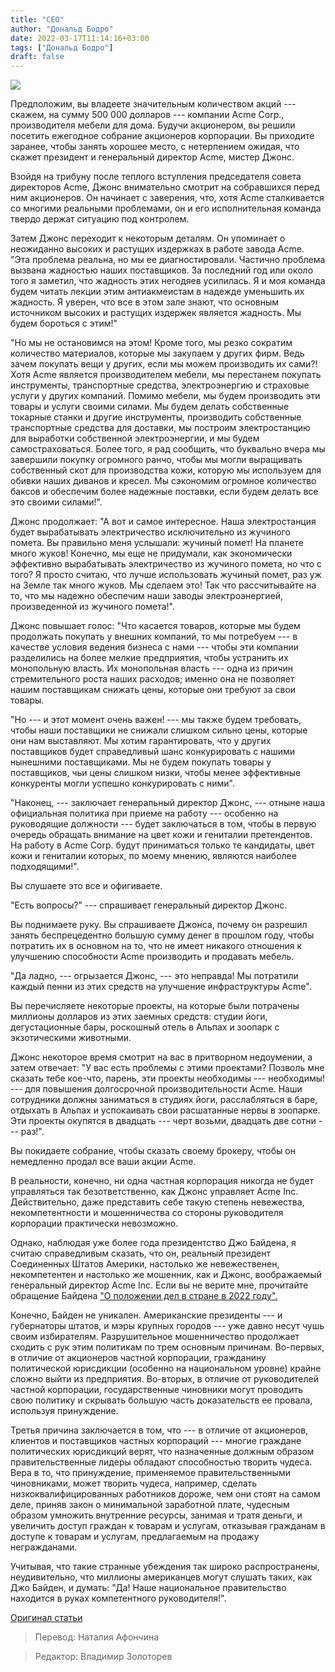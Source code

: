 ```yaml
---
title: "CEO"
author: "Дональд Бодро"
date: 2022-03-17T11:14:16+03:00
tags: ["Дональд Бодро"]
draft: false
---
```

![](https://www.aier.org/wp-content/uploads/2022/03/bidenhands-1536x975.jpg)

Предположим, вы владеете значительным количеством акций --- скажем, на сумму 500 000 долларов --- компании Acme Corp., производителя мебели для дома. Будучи акционером, вы решили посетить ежегодное собрание акционеров корпорации. Вы приходите заранее, чтобы занять хорошее место, с нетерпением ожидая, что скажет президент и генеральный директор Acme, мистер Джонс.

Взойдя на трибуну после теплого вступления председателя совета директоров Acme, Джонс внимательно смотрит на собравшихся перед ним акционеров. Он начинает с заверения, что, хотя Acme сталкивается со многими реальными проблемами, он и его исполнительная команда твердо держат ситуацию под контролем.

Затем Джонс переходит к некоторым деталям. Он упоминает о неожиданно высоких и растущих издержках в работе завода Acme. "Эта проблема реальна, но мы ее диагностировали. Частично проблема вызвана жадностью наших поставщиков. За последний год или около того я заметил, что жадность этих негодяев усилилась. Я и моя команда будем читать лекции этим антиакмеистам в надежде уменьшить их жадность. Я уверен, что все в этом зале знают, что основным источником высоких и растущих издержек является жадность. Мы будем бороться с этим!"

"Но мы не остановимся на этом! Кроме того, мы резко сократим количество материалов, которые мы закупаем у других фирм. Ведь зачем покупать вещи у других, если мы можем производить их сами?! Хотя Acme является производителем мебели, мы перестанем покупать инструменты, транспортные средства, электроэнергию и страховые услуги у других компаний. Помимо мебели, мы будем производить эти товары и услуги своими силами. Мы будем делать собственные токарные станки и другие инструменты, производить собственные транспортные средства для доставки, мы построим электростанцию для выработки собственной электроэнергии, и мы будем самостраховаться. Более того, я рад сообщить, что буквально вчера мы завершили покупку огромного ранчо, чтобы мы могли выращивать собственный скот для производства кожи, которую мы используем для обивки наших диванов и кресел. Мы сэкономим огромное количество баксов и обеспечим более надежные поставки, если будем делать все это своими силами!".

Джонс продолжает: "А вот и самое интересное. Наша электростанция будет вырабатывать электричество исключительно из жучиного помета. Вы правильно меня услышали: жучиный помет! На планете много жуков! Конечно, мы еще не придумали, как экономически эффективно вырабатывать электричество из жучиного помета, но что с того? Я просто считаю, что лучше использовать жучиный помет, раз уж на Земле так много жуков. Мы сделаем это! Так что рассчитывайте на то, что мы надежно обеспечим наши заводы электроэнергией, произведенной из жучиного помета!".

Джонс повышает голос: "Что касается товаров, которые мы будем продолжать покупать у внешних компаний, то мы потребуем --- в качестве условия ведения бизнеса с нами --- чтобы эти компании разделились на более мелкие предприятия, чтобы устранить их монопольную власть. Их монопольная власть --- одна из причин стремительного роста наших расходов; именно она не позволяет нашим поставщикам снижать цены, которые они требуют за свои товары.

"Но --- и этот момент очень важен! --- мы также будем требовать, чтобы наши поставщики не снижали слишком сильно цены, которые они нам выставляют. Мы хотим гарантировать, что у других поставщиков будет справедливый шанс конкурировать с нашими нынешними поставщиками. Мы не будем покупать товары у поставщиков, чьи цены слишком низки, чтобы менее эффективные конкуренты могли успешно конкурировать с ними".

"Наконец, --- заключает генеральный директор Джонс, --- отныне наша официальная политика при приеме на работу --- особенно на руководящие должности --- будет заключаться в том, чтобы в первую очередь обращать внимание на цвет кожи и гениталии претендентов. На работу в Acme Corp. будут приниматься только те кандидаты, цвет кожи и гениталии которых, по моему мнению, являются наиболее подходящими!".

Вы слушаете это все и офигиваете.

"Есть вопросы?" --- спрашивает генеральный директор Джонс.

Вы поднимаете руку. Вы спрашиваете Джонса, почему он разрешил занять беспрецедентно большую сумму денег в прошлом году, чтобы потратить их в основном на то, что не имеет никакого отношения к улучшению способности Acme производить и продавать мебель.

"Да ладно, --- огрызается Джонс, --- это неправда! Мы потратили каждый пенни из этих средств на улучшение инфраструктуры Acme".

Вы перечисляете некоторые проекты, на которые были потрачены миллионы долларов из этих заемных средств: студии йоги, дегустационные бары, роскошный отель в Альпах и зоопарк с экзотическими животными.

Джонс некоторое время смотрит на вас в притворном недоумении, а затем отвечает: "У вас есть проблемы с этими проектами? Позволь мне сказать тебе кое-что, парень, эти проекты необходимы --- необходимы! --- для повышения долгосрочной производительности Acme. Наши сотрудники должны заниматься в студиях йоги, расслабляться в баре, отдыхать в Альпах и успокаивать свои расшатанные нервы в зоопарке. Эти проекты окупятся в двадцать --- черт возьми, двадцать две сотни --- раз!".

Вы покидаете собрание, чтобы сказать своему брокеру, чтобы он немедленно продал все ваши акции Acme.



В реальности, конечно, ни одна частная корпорация никогда не будет управляться так безответственно, как Джонс управляет Acme Inc. Действительно, даже представить себе такую степень невежества, некомпетентности и мошенничества со стороны руководителя корпорации практически невозможно.

Однако, наблюдая уже более года президентство Джо Байдена, я считаю справедливым сказать, что он, реальный президент Соединенных Штатов Америки, настолько же невежественен, некомпетентен и настолько же мошенник, как и Джонс, воображаемый генеральный директор Acme Inc. Если вы не верите мне, прочитайте обращение Байдена ["О положении дел в стране в 2022 году".](https://www.nationalreview.com/corner/an-economic-reality-free-speech/) 

Конечно, Байден не уникален. Американские президенты --- и губернаторы штатов, и мэры крупных городов --- уже давно несут чушь своим избирателям. Разрушительное мошенничество продолжает сходить с рук этим политикам  по трем основным причинам. Во-первых, в отличие от акционеров частной корпорации, гражданину политической юрисдикции (особенно на национальном уровне) крайне сложно выйти из предприятия. Во-вторых, в отличие от руководителей частной корпорации, государственные чиновники могут проводить свою политику и скрывать большую часть доказательств ее провала, используя принуждение.

Третья причина заключается в том, что --- в отличие от акционеров, клиентов и поставщиков частных корпораций --- многие граждане политических юрисдикций верят, что назначенные должным образом правительственные лидеры обладают способностью творить чудеса. Вера в то, что принуждение, применяемое правительственными чиновниками, может творить чудеса, например, сделать низкоквалифицированных работников дороже, чем они стоят на самом деле, приняв закон о минимальной заработной плате, чудесным образом умножить внутренние ресурсы, занимая и тратя деньги, и увеличить доступ граждан к товарам и услугам, отказывая гражданам в доступе к товарам и услугам, предлагаемым на продажу негражданами.

Учитывая, что такие странные убеждения так широко распространены, неудивительно, что миллионы американцев могут слушать таких, как Джо Байден, и думать: "Да! Наше национальное правительство находится в руках компетентного руководителя!".

[Оригинал статьи](https://www.aier.org/article/the-ceo/)

> Перевод: Наталия Афончина

> Редактор: Владимир Золоторев